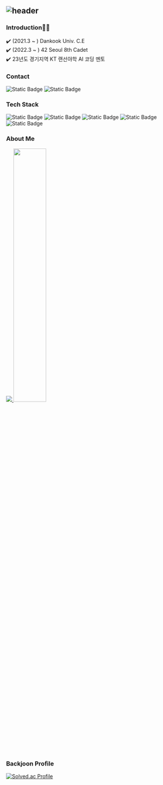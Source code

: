 ![header](https://capsule-render.vercel.app/api?type=venom&color=faebd7&height=300&section=header&text=Welcome!&fontColor=333333&fontSize=90)
---
### Introduction🙋‍♀️
✔️ (2021.3 ~ ) Dankook Univ. C.E <br>
✔️ (2022.3 ~ ) 42 Seoul 8th Cadet <br>
✔️ 23년도 경기지역 KT 랜선야학 AI 코딩 멘토

### Contact
![Static Badge](https://img.shields.io/badge/belle021202%40naver.com-008000?style=plastic&logo=Naver&logoColor=ffffff&color=008000)
![Static Badge](https://img.shields.io/badge/s2_olaf-ffffff?style=plastic&logo=instagram&logoColor=ffffff&color=8a2be2)

### Tech Stack
![Static Badge](https://img.shields.io/badge/C-A8B9CC?style=plastic&logo=c&logoColor=ffffff&color=A8B9CC)
![Static Badge](https://img.shields.io/badge/C%2B%2B-%2300599C?style=plastic&logo=c&logoColor=ffffff&color=00599C)
![Static Badge](https://img.shields.io/badge/python-%233776AB?style=plastic&logo=c&logoColor=ffffff&color=%233776AB)
![Static Badge](https://img.shields.io/badge/amazon%20aws-%23232F3E?style=plastic&logo=amazon%20aws&logoColor=ffffff&color=%23232F3E)
![Static Badge](https://img.shields.io/badge/Docker-%232496ED?style=plastic&logo=Docker&logoColor=ffffff&color=%232496ED)



### About Me


<a href="s">
  <img src="https://github-readme-stats.vercel.app/api/top-langs/?username=jiwonchoe12&exclude_repo=dkssud8150.github.io&layout=compact&theme=transparent&title_color=333333&text_color=333333" />
</a>
<a href="s">
  <img src="https://github-readme-stats.vercel.app/api?username=jiwonchoe12&theme=transparent&title_color=333333&text_color=333333&icon_color=333333&show_icons=true" width="42%" />
</a>

### Backjoon Profile
[![Solved.ac Profile](http://mazassumnida.wtf/api/v2/generate_badge?boj=belle021202)](https://solved.ac/belle021202/)


